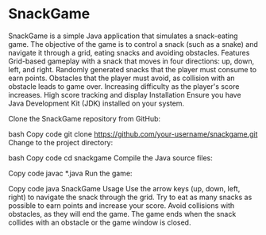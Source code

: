 # SnackGame
SnackGame is a simple Java application that simulates a snack-eating game. 
The objective of the game is to control a snack (such as a snake) and navigate it through a grid, eating snacks and avoiding obstacles.
Features
Grid-based gameplay with a snack that moves in four directions: up, down, left, and right.
Randomly generated snacks that the player must consume to earn points.
Obstacles that the player must avoid, as collision with an obstacle leads to game over.
Increasing difficulty as the player's score increases.
High score tracking and display
Installation
Ensure you have Java Development Kit (JDK) installed on your system.

Clone the SnackGame repository from GitHub:

bash
Copy code
git clone https://github.com/your-username/snackgame.git
Change to the project directory:

bash
Copy code
cd snackgame
Compile the Java source files:

Copy code
javac *.java
Run the game:

Copy code
java SnackGame
Usage
Use the arrow keys (up, down, left, right) to navigate the snack through the grid.
Try to eat as many snacks as possible to earn points and increase your score.
Avoid collisions with obstacles, as they will end the game.
The game ends when the snack collides with an obstacle or the game window is closed.
